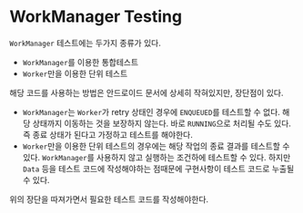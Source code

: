 # WorkManager Testing

`WorkManager` 테스트에는 두가지 종류가 있다.

- `WorkManager`를 이용한 통합테스트
- `Worker`만을 이용한 단위 테스트

해당 코드를 사용하는 방법은 안드로이드 문서에 상세히 작혀있지만, 장단점이 있다.

- `WorkManager`는 `Worker`가 retry 상태인 경우에 `ENQUEUED`를 테스트할 수 없다. 해당 상태까지 이동하는 것을 보장하지 않는다. 바로 `RUNNING`으로 처리될 수도 있다. 즉 종료 상태가 된다고 가정하고 테스트를 해야한다.
- `Worker`만을 이용한 단위 테스트의 경우에는 해당 작업의 종료 결과를 테스트할 수 있다. `WorkManager`를 사용하지 않고 실행하는 조건하에 테스트할 수 있다. 하지만 `Data` 등을 테스트 코드에 작성해야하는 점때문에 구현사항이 테스트 코드로 누출될 수 있다.


위의 장단을 따져가면서 필요한 테스트 코드를 작성해야한다.